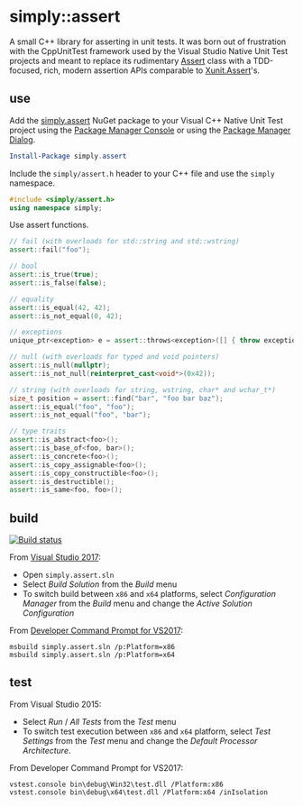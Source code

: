 # simply::assert

A small C++ library for asserting in unit tests. It was born out of frustration with the CppUnitTest framework 
used by the Visual Studio Native Unit Test projects and meant to replace its rudimentary [Assert](https://msdn.microsoft.com/en-us/library/hh694604.aspx) 
class with a TDD-focused, rich, modern assertion APIs comparable to [Xunit.Assert](https://github.com/xunit/xunit/tree/master/src/xunit.assert)'s.

## use

Add the [simply.assert](http://www.nuget.org/packages/simply.assert/) NuGet package to your Visual C++ Native Unit Test project 
using the [Package Manager Console](http://docs.nuget.org/consume/package-manager-console) or 
using the [Package Manager Dialog](http://docs.nuget.org/consume/Package-Manager-Dialog).

``` PowerShell
Install-Package simply.assert
```

Include the `simply/assert.h` header to your C++ file and use the `simply` namespace.

``` C++
#include <simply/assert.h>
using namespace simply;
```

Use assert functions.

``` C++
// fail (with overloads for std::string and std::wstring)
assert::fail("foo");

// bool
assert::is_true(true);
assert::is_false(false);

// equality
assert::is_equal(42, 42);
assert::is_not_equal(0, 42);

// exceptions
unique_ptr<exception> e = assert::throws<exception>([] { throw exception("foo"}; );

// null (with overloads for typed and void pointers)
assert::is_null(nullptr);
assert::is_not_null(reinterpret_cast<void*>(0x42));

// string (with overloads for string, wstring, char* and wchar_t*)
size_t position = assert::find("bar", "foo bar baz");
assert::is_equal("foo", "foo");
assert::is_not_equal("foo", "bar");

// type traits
assert::is_abstract<foo>();
assert::is_base_of<foo, bar>();
assert::is_concrete<foo>();
assert::is_copy_assignable<foo>();
assert::is_copy_constructible<foo>();
assert::is_destructible();
assert::is_same<foo, foo>();
```

## build

[![Build status](https://ci.appveyor.com/api/projects/status/github/olegsych/simply.assert?branch=master&retina=true)](https://ci.appveyor.com/project/olegsych/simply-assert/branch/master)

From [Visual Studio 2017](https://www.visualstudio.com/downloads):
- Open `simply.assert.sln`
- Select _Build Solution_ from the _Build_ menu
- To switch build between `x86` and `x64` platforms, select _Configuration Manager_ from the _Build_ menu and change the _Active Solution Configuration_

From [Developer Command Prompt for VS2017](https://docs.microsoft.com/en-us/dotnet/framework/tools/developer-command-prompt-for-vs):
```
msbuild simply.assert.sln /p:Platform=x86
msbuild simply.assert.sln /p:Platform=x64
```

## test

From Visual Studio 2015:
- Select _Run_ / _All Tests_ from the _Test_ menu
- To switch test execution between `x86` and `x64` platform, select _Test Settings_ from the _Test_ menu and change the _Default Processor Architecture_.

From Developer Command Prompt for VS2017:
```
vstest.console bin\debug\Win32\test.dll /Platform:x86
vstest.console bin\debug\x64\test.dll /Platform:x64 /inIsolation
```